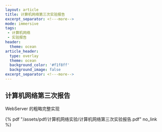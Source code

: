 ```yaml
---
layout: article
title: 计算机网络第三次实验报告
excerpt_separator: <!---more-->
mode: immersive
tags:
 - 计算机网络
 - 实验报告
header:
  theme: ocean
article_header:
  type: overlay
  theme: ocean
  background_color: '#f1f8ff'
  background_image: false
excerpt_separator: <!---more-->
---
```


## 计算机网络第三次报告

WebServer 的粗略完整实现

<!---more-->
 {% pdf "/assets/pdf/计算机网络实验/计算机网络第三次实验报告.pdf" no_link %}